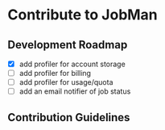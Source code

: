 # Contribute to JobMan

## Development Roadmap
- [x] add profiler for account storage
- [ ] add profiler for billing
- [ ] add profiler for usage/quota
- [ ] add an email notifier of job status

## Contribution Guidelines